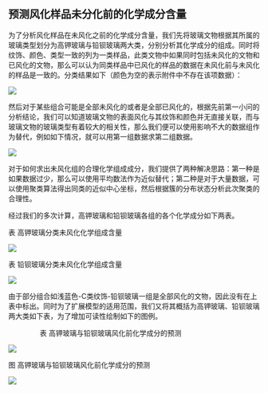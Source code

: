 ## 预测风化样品未分化前的化学成分含量

为了分析风化样品在未风化之前的化学成分含量，我们先将玻璃文物根据其所属的玻璃类型划分为高钾玻璃与铅钡玻璃两大类，分别分析其化学成分的组成。同时将纹饰、颜色、类型一致的列为一类样品，此类文物中如果同时包括未风化的文物和已风化的文物，那么可以认为同类样品中已风化的样品的数据在未风化前与未风化的样品是一致的。分类结果如下（颜色为空的表示附件中不存在该项数据）：

![](https://raw.githubusercontent.com/Anlieh/PicBucket/master/20220917172148.png)


然后对于某些组合可能是全部未风化的或者是全部已风化的，根据先前第一小问的分析结论，我们可以知道玻璃文物的表面风化与其纹饰和颜色并无直接关联，而与玻璃文物的玻璃类型有着较大的相关性，那么我们便可以使用影响不大的数据组作为替代，例如如下情况，就可以用第一组数据求第二组数据。

![](https://raw.githubusercontent.com/Anlieh/PicBucket/master/20220917172055.png)


对于如何求出未风化组的合理化学组成成分，我们提供了两种解决思路：第一种是如果数据过少，那么可以使用平均数法作为近似替代；第二种是对于大量数据，可以使用聚类算法得出同类的近似中心坐标，然后根据簇的分布状态分析此次聚类的合理性。

经过我们的多次计算，高钾玻璃和铅钡玻璃各组的各个化学成分如下两表。

表 高钾玻璃分类未风化化学组成含量

![](https://raw.githubusercontent.com/Anlieh/PicBucket/master/20220917172213.png)


表 铅钡玻璃分类未风化化学组成含量

![](https://raw.githubusercontent.com/Anlieh/PicBucket/master/20220917172227.png)


由于部分组合如浅蓝色-C类纹饰-铅钡玻璃一组是全部风化的文物，因此没有在上表中标出。同时为了扩展模型的适用范围，我们又将其概括为高钾玻璃、铅钡玻璃两大类如下表，为了增加可读性绘制如下的图例。

                表 高钾玻璃与铅钡玻璃风化前化学成分的预测

![](https://raw.githubusercontent.com/Anlieh/PicBucket/master/20220917172241.png)

图 高钾玻璃与铅钡玻璃风化前化学成分的预测

![](https://raw.githubusercontent.com/Anlieh/PicBucket/master/20220917172307.png)
